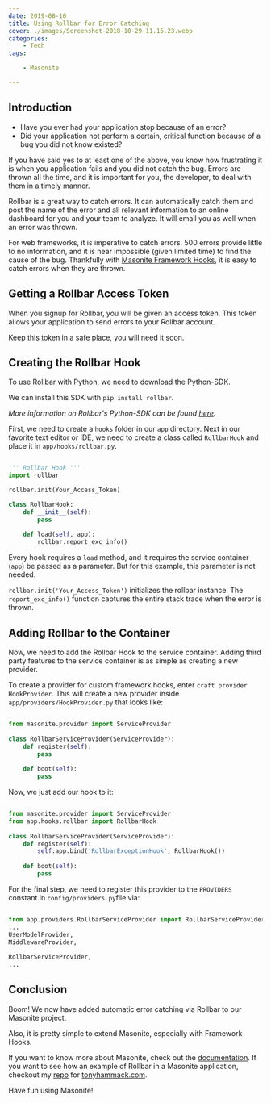 ```yaml
---
date: 2019-08-16
title: Using Rollbar for Error Catching
cover: ./images/Screenshot-2018-10-29-11.15.23.webp
categories:
    - Tech
tags:

    - Masonite

---
```


## Introduction

- Have you ever had your application stop because of an error? 
- Did your application not perform a certain, critical function because of a bug you did not know existed?

If you have said yes to at least one of the above, you know how frustrating it is when you application fails and you did not catch the bug. Errors are thrown all the time, and it is important for you, the developer, to deal with them in a timely manner. 

Rollbar is a great way to catch errors. It can automatically catch them and post the name of the error and all relevant information to an online dashboard for you and your team to analyze. It will email you as well when an error was thrown.

For web frameworks, it is imperative to catch errors. 500 errors provide little to no information, and it is near impossible (given limited time) to find the cause of the bug. Thankfully with [Masonite Framework Hooks](https://docs.masoniteproject.com/useful-features/framework-hooks), it is easy to catch errors when they are thrown. 

## Getting a Rollbar Access Token

When you signup for Rollbar, you will be given an access token. This token allows your application to send errors to your Rollbar account. 

Keep this token in a safe place, you will need it soon.

## Creating the Rollbar Hook

To use Rollbar with Python, we need to download the Python-SDK. 

We can install this SDK with `pip install rollbar`. 

_More information on Rollbar's Python-SDK can be found [here](https://docs.rollbar.com/docs/python)._


First, we need to create a `hooks` folder in our `app` directory. Next in our favorite text editor or IDE, we need to create a class called `RollbarHook` and place it in `app/hooks/rollbar.py`. 

```python

''' Rollbar Hook '''
import rollbar

rollbar.init(Your_Access_Token)

class RollbarHook:
    def __init__(self):
        pass
    
    def load(self, app):
        rollbar.report_exc_info()

```

Every hook requires a `load` method, and it requires the service container (`app`) be passed as a parameter. But for this example, this parameter is not needed.

`rollbar.init('Your_Access_Token')` initializes the rollbar instance. The `report_exc_info()` function captures the entire stack trace when the error is thrown.

## Adding Rollbar to the Container

Now, we need to add the Rollbar Hook to the service container. Adding third party features to the service container is as simple as creating a new provider. 

To create a provider for custom framework hooks, enter `craft provider HookProvider`. This will create a new provider inside `app/providers/HookProvider.py` that looks like:

```python

from masonite.provider import ServiceProvider
​
class RollbarServiceProvider(ServiceProvider):
    def register(self): 
        pass
​
    def boot(self): 
        pass

```

Now, we just add our hook to it:

```python

from masonite.provider import ServiceProvider
from app.hooks.rollbar import RollbarHook
​
class RollbarServiceProvider(ServiceProvider):
    def register(self): 
        self.app.bind('RollbarExceptionHook', RollbarHook())
​
    def boot(self): 
        pass

```

For the final step, we need to register this provider to the `PROVIDERS` constant in `config/providers.py`file via: 

```python

from app.providers.RollbarServiceProvider import RollbarServiceProvider
...
UserModelProvider,
MiddlewareProvider,
​
RollbarServiceProvider,
...

```

## Conclusion

Boom! We now have added automatic error catching via Rollbar to our Masonite project. 

Also, it is pretty simple to extend Masonite, especially with Framework Hooks. 

If you want to know more about Masonite, check out the [documentation](https://docs.masoniteproject.com/). If you want to see how an example of Rollbar in a Masonite application, checkout my [repo](https://github.com/hammacktony/heroku-site) for [tonyhammack.com](tonyhammack.com).
 
Have fun using Masonite!